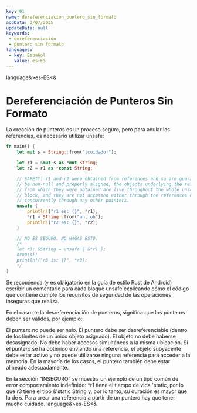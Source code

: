 ```yaml
---
key: 91
name: dereferenciacion_puntero_sin_formato
addData: 3/07/2025
updateData: null
keywords: 
 - dereferenciación
 - puntero sin formato
languages:
 - key: Español
   value: es-ES
---
```

language&>es-ES<&
# Dereferenciación de Punteros Sin Formato
La creación de punteros es un proceso seguro, pero para anular las referencias, es necesario utilizar unsafe:

```rust
fn main() {
    let mut s = String::from("¡cuidado!");

    let r1 = &mut s as *mut String;
    let r2 = r1 as *const String;

    // SAFETY: r1 and r2 were obtained from references and so are guaranteed to
    // be non-null and properly aligned, the objects underlying the references
    // from which they were obtained are live throughout the whole unsafe
    // block, and they are not accessed either through the references or
    // concurrently through any other pointers.
    unsafe {
        println!("r1 es: {}", *r1);
        *r1 = String::from("oh, oh");
        println!("r2 es: {}", *r2);
    }

    // NO ES SEGURO. NO HAGAS ESTO.
    /*
    let r3: &String = unsafe { &*r1 };
    drop(s);
    println!("r3 is: {}", *r3);
    */
}
```

Se recomienda (y es obligatorio en la guía de estilo Rust de Android) escribir un comentario para cada bloque unsafe explicando cómo el código que contiene cumple los requisitos de seguridad de las operaciones inseguras que realiza.

En el caso de la desreferenciación de punteros, significa que los punteros deben ser válidos, por ejemplo:

El puntero no puede ser nulo.
El puntero debe ser desreferenciable (dentro de los límites de un único objeto asignado).
El objeto no debe haberse desasignado.
No debe haber accesos simultáneos a la misma ubicación.
Si el puntero se ha obtenido enviando una referencia, el objeto subyacente debe estar activo y no puede utilizarse ninguna referencia para acceder a la memoria.
En la mayoría de los casos, el puntero también debe estar alineado adecuadamente.

En la sección “INSEGURO” se muestra un ejemplo de un tipo común de error comportamiento indefinido: *r1 tiene el tiempo de vida 'static, por lo que r3 tiene el tipo &'static String y, por lo tanto, su duración es mayor que la de s. Para crear una referencia a partir de un puntero hay que tener mucho cuidado.
language&>es-ES<&